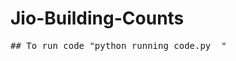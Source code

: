 # Jio-Building-Counts
<pre>
## To run code "python running_code.py <path-to-cluster-file> <path-to-final-output-file>"
</pre>
